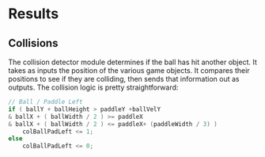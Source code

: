 # Results

## Collisions

The collision detector module determines if the ball has hit another object. It takes as inputs the position of the various game objects. It compares their positions to see if they are colliding, then sends that information out as outputs. The collision logic is pretty straightforward:

```v
// Ball / Paddle Left
if ( ballY + ballHeight > paddleY +ballVelY 
& ballX + ( ballWidth / 2 ) >= paddleX
& ballX + ( ballWidth / 2 ) <= paddleX+ (paddleWidth / 3) )
    colBallPadLeft <= 1;
else
    colBallPadLeft <= 0;
```